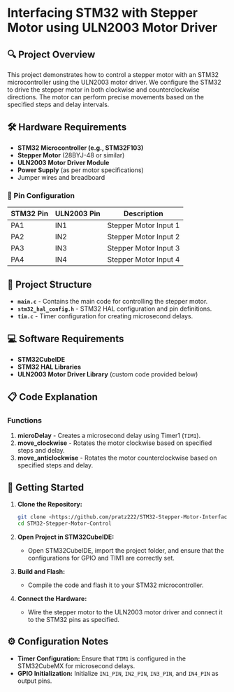 # Interfacing STM32 with Stepper Motor using ULN2003 Motor Driver

## 🔍 Project Overview

This project demonstrates how to control a stepper motor with an STM32 microcontroller using the ULN2003 motor driver. We configure the STM32 to drive the stepper motor in both clockwise and counterclockwise directions. The motor can perform precise movements based on the specified steps and delay intervals.

## 🛠️ Hardware Requirements

- **STM32 Microcontroller (e.g., STM32F103)**
- **Stepper Motor** (28BYJ-48 or similar)
- **ULN2003 Motor Driver Module**
- **Power Supply** (as per motor specifications)
- Jumper wires and breadboard

### 📌 Pin Configuration

| STM32 Pin | ULN2003 Pin | Description  |
|-----------|-------------|--------------|
| PA1       | IN1         | Stepper Motor Input 1 |
| PA2       | IN2         | Stepper Motor Input 2 |
| PA3       | IN3         | Stepper Motor Input 3 |
| PA4       | IN4         | Stepper Motor Input 4 |

## 📂 Project Structure

- **`main.c`** - Contains the main code for controlling the stepper motor.
- **`stm32_hal_config.h`** - STM32 HAL configuration and pin definitions.
- **`tim.c`** - Timer configuration for creating microsecond delays.

## 💻 Software Requirements

- **STM32CubeIDE**
- **STM32 HAL Libraries**
- **ULN2003 Motor Driver Library** (custom code provided below)

## 📋 Code Explanation

### Functions

1. **microDelay** - Creates a microsecond delay using Timer1 (`TIM1`).
2. **move_clockwise** - Rotates the motor clockwise based on specified steps and delay.
3. **move_anticlockwise** - Rotates the motor counterclockwise based on specified steps and delay.


## 🚀 Getting Started

1. **Clone the Repository:**
   ```bash
   git clone <https://github.com/pratz222/STM32-Stepper-Motor-Interfacing>
   cd STM32-Stepper-Motor-Control
   ```

2. **Open Project in STM32CubeIDE:**
   - Open STM32CubeIDE, import the project folder, and ensure that the configurations for GPIO and TIM1 are correctly set.

3. **Build and Flash:**
   - Compile the code and flash it to your STM32 microcontroller.

4. **Connect the Hardware:**
   - Wire the stepper motor to the ULN2003 motor driver and connect it to the STM32 pins as specified.

## ⚙️ Configuration Notes

- **Timer Configuration:** Ensure that `TIM1` is configured in the STM32CubeMX for microsecond delays.
- **GPIO Initialization:** Initialize `IN1_PIN`, `IN2_PIN`, `IN3_PIN`, and `IN4_PIN` as output pins.


